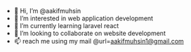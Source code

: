 - 👋 Hi, I’m @aakifmuhsin
- 👀 I’m interested in web application development
- 🌱 I’m currently learning laravel react 
- 💞️ I’m looking to collaborate on website development
- 📫 reach me using my mail @url=aakifmuhsin1@gmail.com

<!---
aakifmuhsin/aakifmuhsin is a ✨ special ✨ repository because its `README.md` (this file) appears on your GitHub profile.
You can click the Preview link to take a look at your changes.
--->
